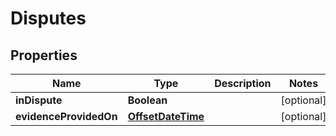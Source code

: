 
# Disputes

## Properties
Name | Type | Description | Notes
------------ | ------------- | ------------- | -------------
**inDispute** | **Boolean** |  |  [optional]
**evidenceProvidedOn** | [**OffsetDateTime**](OffsetDateTime.md) |  |  [optional]




